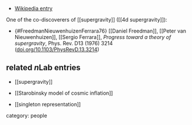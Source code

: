 

* [Wikipedia entry](http://en.wikipedia.org/wiki/Sergio_Ferrara)

One of the co-discoverers of [[supergravity]] ([[4d supergravity]]):

* {#FreedmanNieuwenhuizenFerrara76} [[Daniel Freedman]], [[Peter van Nieuwenhuizen]], [[Sergio Ferrara]], _Progress toward a theory of supergravity_, Phys. Rev. D13 (1976) 3214 ([doi.org/10.1103/PhysRevD.13.3214](https://doi.org/10.1103/PhysRevD.13.3214))


## related $n$Lab entries

* [[supergravity]]

* [[Starobinsky model of cosmic inflation]]

* [[singleton representation]]

category: people
